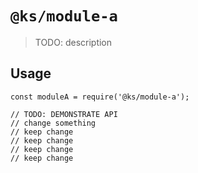 # `@ks/module-a`

> TODO: description

## Usage

```
const moduleA = require('@ks/module-a');

// TODO: DEMONSTRATE API
// change something
// keep change
// keep change
// keep change
// keep change
```
